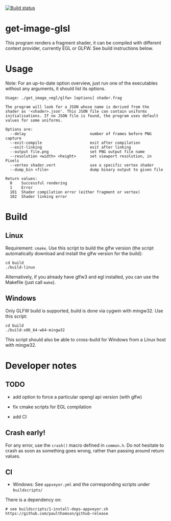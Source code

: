 [![Build status](https://ci.appveyor.com/api/projects/status/4mbuu9dkx83xbwii/branch/master?svg=true)](https://ci.appveyor.com/project/hevrard/get-image-glsl/branch/master)

# get-image-glsl

This program renders a fragment shader, it can be compiled with
different context provider, currently EGL or GLFW. See build
instructions below.

# Usage

Note: For an up-to-date option overview, just run one of the executables
without any arguments, it should list its options.

```
Usage: ./get_image_<egl/glfw> [options] shader.frag

The program will look for a JSON whose name is derived from the
shader as '<shader>.json'. This JSON file can contain uniforms
initialisations. If no JSON file is found, the program uses default
values for some uniforms.

Options are:
  --delay                            number of frames before PNG capture
  --exit-compile                     exit after compilation
  --exit-linking                     exit after linking
  --output file.png                  set PNG output file name
  --resolution <width> <height>      set viewport resolution, in Pixels
  --vertex shader.vert               use a specific vertex shader
  --dump_bin <file>                  dump binary output to given file

Return values:
  0    Successful rendering
  1    Error
  101  Shader compilation error (either fragment or vertex)
  102  Shader linking error
```

# Build

## Linux

Requirement: `cmake`. Use this script to build the glfw version (the
script automatically download and install the glfw version for the
build):

```
cd build
./build-linux
```

Alternatively, if you already have glfw3 and egl installed, you can use
the Makefile (just call `make`).

## Windows

Only GLFW build is supported, build is done via cygwin with mingw32.
Use this script:

```
cd build
./build-x86_64-w64-mingw32
```

This script should also be able to cross-build for Windows from a Linux
host with mingw32.

# Developer notes

## TODO

- add option to force a particular opengl api version (with glfw)

- fix cmake scripts for EGL compilation

- add CI

## Crash early!

For any error, use the `crash()` macro defined in `common.h`. Do not
hesitate to crash as soon as something goes wrong, rather than passing
around return values.

## CI

 - Windows: See `appveyor.yml` and the corresponding scripts under
   `buildscripts/`

There is a dependency on:

    # see buildscripts/1-install-deps-appveyor.sh
    https://github.com/paulthomson/github-release
